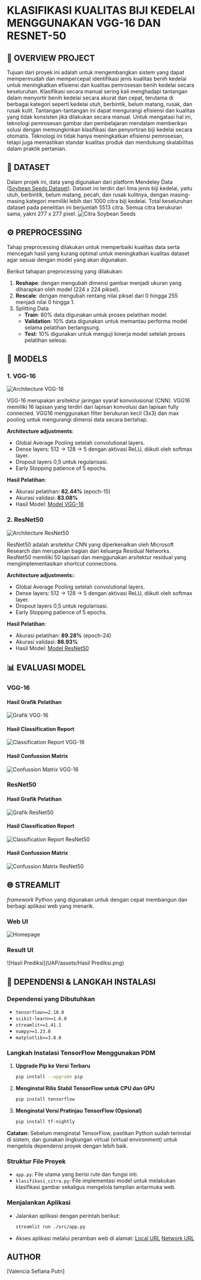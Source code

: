 # **KLASIFIKASI KUALITAS BIJI KEDELAI MENGGUNAKAN VGG-16 DAN RESNET-50**

## 📖 **OVERVIEW PROJECT**
Tujuan dari proyek ini adalah untuk mengembangkan sistem yang dapat mempermudah dan mempercepat identifikasi jenis kualitas benih kedelai untuk meningkatkan efisiensi dan kualitas pemrosesan benih kedelai secara keseluruhan. Klasifikasi secara manual sering kali menghadapi tantangan dalam menyortir benih kedelai secara akurat dan cepat, terutama di berbagai kategori seperti kedelai utuh, berbintik, belum matang, rusak, dan rusak kulit. Tantangan-tantangan ini dapat mengurangi efisiensi dan kualitas yang tidak konsisten jika dilakukan secara manual. Untuk mengatasi hal ini, teknologi pemrosesan gambar dan pembelajaran mendalam memberikan solusi dengan memungkinkan klasifikasi dan penyortiran biji kedelai secara otomatis. Teknologi ini tidak hanya meningkatkan efisiensi pemrosesan, tetapi juga memastikan standar kualitas produk dan mendukung skalabilitas dalam praktik pertanian.

## 📂 **DATASET**
Dalam projek ini, data yang digunakan dari platform Mendeley Data ([Soybean Seeds Dataset](https://data.mendeley.com/datasets/v6vzvfszj6/6)). Dataset ini terdiri dari lima jenis biji kedelai, yaitu utuh, berbintik, belum matang, pecah, dan rusak kulitnya, dengan masing-masing kategori memiliki lebih dari 1000 citra biji kedelai. Total keseluruhan dataset pada penelitian ini berjumlah 5513 citra. Semua citra berukuran sama, yakni 277 x 277 pixel.
![Citra Soybean Seeds](UAP/assets/Citra%20Soybean%20Seeds.png)

## ⚙ **PREPROCESSING**
Tahap preprocessing dilakukan untuk memperbaiki kualitas data serta mencegah hasil yang kurang optimal untuk meningkatkan kualitas dataset agar sesuai dengan model yang akan digunakan.

Berikut tahapan preprocessing yang dilakukan:
1. **Reshape**: dengan mengubah dimensi gambar menjadi ukuran yang diharapkan oleh model (224 x 224 piksel).
2. **Rescale**: dengan mengubah rentang nilai piksel dari 0 hingga 255 menjadi nilai 0 hingga 1.
3. Splitting Data
   - **Train**: 80% data digunakan untuk proses pelatihan model.
   - **Validation**: 10% data digunakan untuk memantau performa model selama pelatihan berlangsung.
   - **Test**: 10% digunakan untuk menguji kinerja model setelah proses pelatihan selesai.

## 🧠 **MODELS**
### **1. VGG-16**
![Architecture VGG-16](UAP/assets/Architecture%20VGG-16.png)

VGG-16 merupakan arsitektur jaringan syaraf konvolusional (CNN). VGG16 memiliki 16 lapisan yang terdiri dari lapisan konvolusi dan lapisan fully connected. VGG16 menggunakan filter berukuran kecil (3x3) dan max pooling untuk mengurangi dimensi data secara bertahap.

**Architecture adjustments**: 
- Global Average Pooling setelah convolutional layers.
- Dense layers: 512 → 128 → 5 dengan aktivasi ReLU, diikuti oleh softmax layer.
- Dropout layers 0,5 untuk regularisasi.
- Early Stopping patience of 5 epochs.

**Hasil Pelatihan**:
- Akurasi pelatihan: **82.44%** (epoch-15)
- Akurasi validasi: **83.08%**
- Hasil Model: [Model VGG-16](https://drive.google.com/file/d/1SfpihQXAZtq8YJuF5p7RSpqGDWIHIJAS/view?usp=sharing)

### **2. ResNet50**
![Architecture ResNet50](UAP/assets/Architecture%20ResNet50.png)

ResNet50 adalah arsitektur CNN yang diperkenalkan oleh Microsoft Research dan merupakan bagian dari keluarga Residual Networks. ResNet50 memiliki 50 lapisan dan menggunakan arsitektur residual yang mengimplementasikan shortcut connections.

**Architecture adjustments:**:
- Global Average Pooling setelah convolutional layers.
- Dense layers: 512 → 128 → 5 dengan aktivasi ReLU, diikuti oleh softmax layer.
- Dropout layers 0,5 untuk regularisasi.
- Early Stopping patience of 5 epochs.

**Hasil Pelatihan**:
- Akurasi pelatihan: **89.28%** (epoch-24)
- Akurasi validasi: **86.93%**
- Hasil Model: [Model ResNet50](https://drive.google.com/file/d/1nheRUCtvYBtWhM5SEousA97VVv1j1zmP/view?usp=sharing)

## 📊 **EVALUASI MODEL**
### **VGG-16**
#### **Hasil Grafik Pelatihan**
![Grafik VGG-16](UAP/assets/Grafik%20VGG-16.png)
#### **Hasil Classification Report**
![Classification Report VGG-16](UAP/assets/CR%20VGG-16.png)
#### **Hasil Confussion Matrix**
![Confussion Matrix VGG-16](UAP/assets/CM%20VGG-16.png)

### **ResNet50**
#### **Hasil Grafik Pelatihan**
![Grafik ResNet50](UAP/assets/Grafik%20ResNet50.png)
#### **Hasil Classification Report**
![Classification Report ResNet50](UAP/assets/CR%20ResNet50.png)
#### **Hasil Confussion Matrix**
![Confussion Matrix ResNet50](UAP/assets/CM%20ResNet50.png)

## 🌐 **STREAMLIT**
_framework_ Python yang digunakan untuk dengan cepat membangun dan berbagi aplikasi web yang menarik.
### **Web UI**
![Homepage](UAP/assets/Homepage.png)
### **Result UI**
![Hasil Prediksi](UAP/assets/Hasil Prediksi.png)

## 📃 **DEPENDENSI & LANGKAH INSTALASI**

### **Dependensi yang Dibutuhkan**
- `tensorflow>=2.18.0`
- `scikit-learn>=1.6.0`
- `streamlit>=1.41.1`
- `numpy>=1.23.0`
- `matplotlib>=3.8.0`

### **Langkah Instalasi TensorFlow Menggunakan PDM**
1. **Upgrade Pip ke Versi Terbaru**
    ```bash
    pip install --upgrade pip
    ```
2. **Menginstal Rilis Stabil TensorFlow untuk CPU dan GPU**
    ```bash
    pip install tensorflow
    ```
3. **Menginstal Versi Pratinjau TensorFlow (Opsional)**
    ```bash
    pip install tf-nightly
    ```
**Catatan:**
Sebelum menginstal TensorFlow, pastikan Python sudah terinstal di sistem, dan gunakan lingkungan virtual (virtual environment) untuk mengelola dependensi proyek dengan lebih baik.

### **Struktur File Proyek**
- `app.py`: File utama yang berisi rute dan fungsi inti.
- `klasifikasi_citra.py`: File implementasi model untuk melakukan klasifikasi gambar sekaligus mengelola tampilan antarmuka web.

### **Menjalankan Aplikasi**
- Jalankan aplikasi dengan perintah berikut:
    ```bash
    streamlit run ./src/app.py
    ```
- Akses aplikasi melalui peramban web di alamat:
  [Local URL](http://localhost:8501)
  [Network URL](http://192.168.1.31:8501)

## **AUTHOR**
[Valencia Sefiana Putri]






